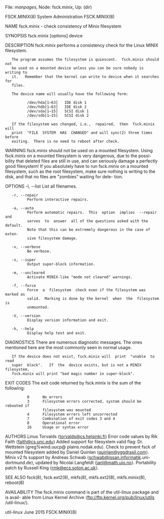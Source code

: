 File: *manpages*,  Node: fsck.minix,  Up: (dir)

FSCK.MINIX(8)                System Administration               FSCK.MINIX(8)



NAME
       fsck.minix - check consistency of Minix filesystem

SYNOPSIS
       fsck.minix [options] device

DESCRIPTION
       fsck.minix performs a consistency check for the Linux MINIX filesystem.

       The program assumes the filesystem is quiescent.  fsck.minix should not
       be used on a mounted device unless you can be sure nobody is writing to
       it.   Remember that the kernel can write to device when it searches for
       files.

       The device name will usually have the following form:

              /dev/hda[1–63]   IDE disk 1
              /dev/hdb[1–63]   IDE disk 2
              /dev/sda[1–15]   SCSI disk 1
              /dev/sdb[1–15]   SCSI disk 2

       If the filesystem was changed, i.e.,  repaired,  then  fsck.minix  will
       print  "FILE  SYSTEM  HAS  CHANGED" and will sync(2) three times before
       exiting.  There is no need to reboot after check.

WARNING
       fsck.minix  should  not  be  used  on  a  mounted  filesystem.    Using
       fsck.minix on a mounted filesystem is very dangerous, due to the possi-
       bility that deleted files are still in use, and can seriously damage  a
       perfectly good filesystem!  If you absolutely have to run fsck.minix on
       a mounted filesystem, such as the root filesystem, make sure nothing is
       writing  to the disk, and that no files are "zombies" waiting for dele-
       tion.

OPTIONS
       -l, --list
              List all filenames.

       -r, --repair
              Perform interactive repairs.

       -a, --auto
              Perform automatic repairs.  This  option  implies  --repair  and
              serves  to  answer  all of the questions asked with the default.
              Note that this can be extremely dangerous in the case of  exten-
              sive filesystem damage.

       -v, --verbose
              Be verbose.

       -s, --super
              Output super-block information.

       -m, --uncleared
              Activate MINIX-like "mode not cleared" warnings.

       -f, --force
              Force  a  filesystem  check even if the filesystem was marked as
              valid.  Marking is done by the kernel  when  the  filesystem  is
              unmounted.

       -V, --version
              Display version information and exit.

       -h, --help
              Display help text and exit.

DIAGNOSTICS
       There  are  numerous  diagnostic messages.  The ones mentioned here are
       the most commonly seen in normal usage.

       If the device does not exist, fsck.minix will  print  "unable  to  read
       super  block".   If  the  device exists, but is not a MINIX filesystem,
       fsck.minix will print "bad magic number in super-block".

EXIT CODES
       The exit code returned by fsck.minix is the sum of the following:

              0      No errors
              3      Filesystem errors corrected, system should be rebooted if
                     filesystem was mounted
              4      Filesystem errors left uncorrected
              7      Combination of exit codes 3 and 4
              8      Operational error
              16     Usage or syntax error

AUTHORS
       Linus Torvalds ⟨torvalds@cs.helsinki.fi⟩
       Error code values by Rik Faith ⟨faith@cs.unc.edu⟩
       Added support for filesystem valid flag: Dr. Wettstein ⟨greg%wind.uucp@
       plains.nodak.edu⟩.
       Check to prevent fsck of mounted filesystem  added  by  Daniel  Quinlan
       ⟨quinlan@yggdrasil.com⟩.
       Minix  v2  fs  support  by Andreas Schwab ⟨schwab@issan.informatik.uni-
       dortmund.de⟩, updated by Nicolai Langfeldt ⟨janl@math.uio.no⟩.
       Portability patch by Russell King ⟨rmk@ecs.soton.ac.uk⟩.

SEE ALSO
       fsck(8), fsck.ext2(8), mkfs(8), mkfs.ext2(8), mkfs.minix(8), reboot(8)

AVAILABILITY
       The fsck.minix command is part of the util-linux package and is  avail-
       able  from  Linux  Kernel Archive ⟨ftp://ftp.kernel.org/pub/linux/utils
       /util-linux/⟩.



util-linux                         June 2015                     FSCK.MINIX(8)
